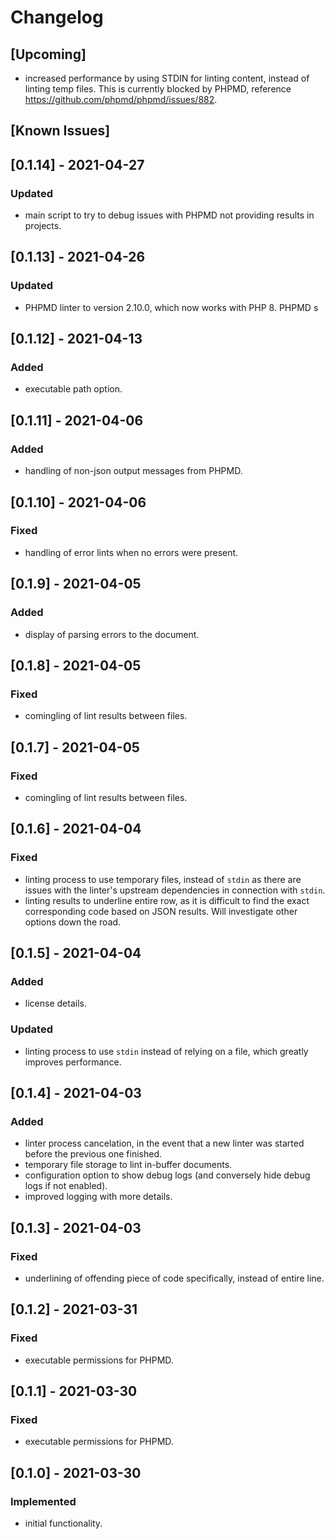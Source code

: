 # Changelog
## [Upcoming]
- increased performance by using STDIN for linting content, instead of
  linting temp files. This is currently blocked by PHPMD, reference
  https://github.com/phpmd/phpmd/issues/882.

## [Known Issues]

## [0.1.14] - 2021-04-27
### Updated
- main script to try to debug issues with PHPMD not providing results in projects.

## [0.1.13] - 2021-04-26
### Updated
- PHPMD linter to version 2.10.0, which now works with PHP 8. PHPMD s

## [0.1.12] - 2021-04-13
### Added
- executable path option.

## [0.1.11] - 2021-04-06
### Added
- handling of non-json output messages from PHPMD.

## [0.1.10] - 2021-04-06
### Fixed
- handling of error lints when no errors were present.

## [0.1.9] - 2021-04-05
### Added
- display of parsing errors to the document.

## [0.1.8] - 2021-04-05
### Fixed
- comingling of lint results between files.

## [0.1.7] - 2021-04-05
### Fixed
- comingling of lint results between files.

## [0.1.6] - 2021-04-04
### Fixed
- linting process to use temporary files, instead of `stdin` as there are issues
  with the linter's upstream dependencies in connection with `stdin`.
- linting results to underline entire row, as it is difficult to find the exact
  corresponding code based on JSON results. Will investigate other options down
  the road.

## [0.1.5] - 2021-04-04
### Added
- license details.

### Updated
- linting process to use `stdin` instead of relying on a file, which greatly
  improves performance.

## [0.1.4] - 2021-04-03
### Added
- linter process cancelation, in the event that a new linter was started before
  the previous one finished.
- temporary file storage to lint in-buffer documents.
- configuration option to show debug logs (and conversely hide debug logs if not
  enabled).
- improved logging with more details.

## [0.1.3] - 2021-04-03
### Fixed
- underlining of offending piece of code specifically, instead of entire line.

## [0.1.2] - 2021-03-31
### Fixed
- executable permissions for PHPMD.

## [0.1.1] - 2021-03-30
### Fixed
- executable permissions for PHPMD.

## [0.1.0] - 2021-03-30
### Implemented
- initial functionality.
